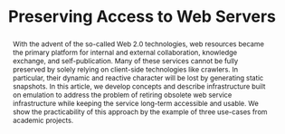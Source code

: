 ---
abstract: 'With the advent of the so-called Web 2.0 technologies, web resources became
  the primary platform for internal and external collaboration, knowledge exchange,
  and self-publication. Many of these services cannot be fully preserved by solely
  relying on client-side technologies like crawlers. In particular, their dynamic
  and reactive character will be lost by generating static snapshots. In this article,
  we develop concepts and describe infrastructure built on emulation to address the
  problem of retiring obsolete web service infrastructure while keeping the service
  long-term accessible and usable. We show the practicability of this approach by
  the example of three use-cases from academic projects.

  '
creators:
- Gieschke, Rafael
- Mocken, Susanne
- Rechert, Klaus
date: null
document_url: https://services.phaidra.univie.ac.at/api/object/o:1424931/download
grand_parent: iPRES
institutions:
- University of Freiburg
keywords:
- web server
- preservation
- emulation
- case study
landing_page_url: https://phaidra.univie.ac.at/o:1424931
language: eng
layout: publication
license: CC BY 4.0 International
notes_url: null
parent: iPRES 2021
presentation_url: null
size: 1130654
source_name: iPRES
title: Preserving Access to Web Servers
type: paper
year: 2021
---